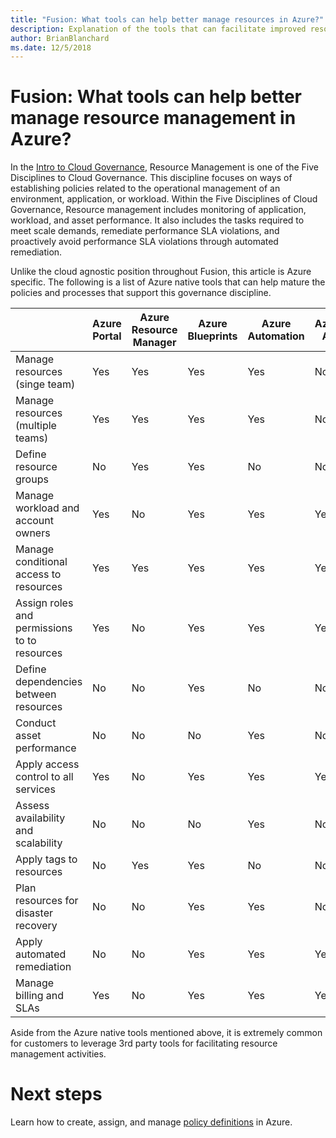 ```yaml
---
title: "Fusion: What tools can help better manage resources in Azure?"
description: Explanation of the tools that can facilitate improved resource management in Azure
author: BrianBlanchard
ms.date: 12/5/2018
---
```


# Fusion: What tools can help better manage resource management in Azure?


In the [Intro to Cloud Governance](../overview.md), Resource Management is one of the Five Disciplines to Cloud Governance. This discipline focuses on ways of establishing policies related to the operational management of an environment, application, or workload. Within the Five Disciplines of Cloud Governance, Resource management includes monitoring of application, workload, and asset performance. It also includes the tasks required to meet scale demands, remediate performance SLA violations, and proactively avoid performance SLA violations through automated remediation.


Unlike the cloud agnostic position throughout Fusion, this article is Azure specific. The following is a list of Azure native tools that can help mature the policies and processes that support this governance discipline.


|  | Azure Portal  | Azure Resource Manager  | Azure Blueprints | Azure Automation | Azure AD |
|---------|---------|---------|---------|---------|---------|
|Manage resources (singe team)   |Yes | Yes | Yes | Yes | No  |
|Manage resources (multiple teams) |Yes | Yes | Yes | Yes | No  |
|Define resource groups    | No | Yes  | Yes  | No  | No  |
|Manage workload and account owners    | Yes | No | Yes  | Yes | Yes  |
|Manage conditional access to resources   | Yes | Yes | Yes  | Yes |  Yes |
|Assign roles and permissions to to resources   | Yes | No | Yes  | Yes |  Yes |
|Define dependencies between resources    | No | No | Yes  | No  | No  |
|Conduct asset performance     | No | No | No  | Yes | No  |
|Apply access control to all services     | Yes | No | Yes  | Yes | Yes  |
|Assess availability and scalability    | No | No | No  | Yes | No  |
|Apply tags to resources    | No | Yes  | Yes  | No  | No  |
|Plan resources for disaster recovery    | No | No  | Yes  | Yes | No  |
|Apply automated remediation    | No | No | Yes  | Yes  | Yes  |
|Manage billing and SLAs    | Yes | No | Yes  | Yes | Yes   |

Aside from the Azure native tools mentioned above, it is extremely common for customers to leverage 3rd party tools for facilitating resource management activities.

# Next steps
Learn how to create, assign, and manage [policy definitions](https://docs.microsoft.com/en-us/azure/governance/policy/) in Azure. 

